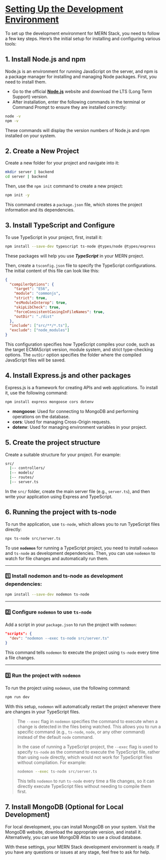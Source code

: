 # [Setting Up the Development Environment](#custom-id)

To set up the development environment for MERN Stack, you need to follow a few key steps. Here’s the initial setup for installing and configuring various tools:

## 1. Install Node.js and npm

Node.js is an environment for running JavaScript on the server, and npm is a package manager for installing and managing Node packages. First, you need to install them.

- Go to the official **[Node.js](https://nodejs.org/en)** website and download the LTS (Long Term Support) version.
- After installation, enter the following commands in the terminal or Command Prompt to ensure they are installed correctly:

```bash
node -v
npm -v
```

These commands will display the version numbers of Node.js and npm installed on your system.

## 2. Create a New Project

Create a new folder for your project and navigate into it:

```bash
mkdir server | backend
cd server | backend
```

Then, use the `npm init` command to create a new project:

```bash
npm init -y
```

This command creates a `package.json` file, which stores the project information and its dependencies.

## 3. Install TypeScript and Configure

To use TypeScript in your project, first, install it:

```bash
npm install --save-dev typescript ts-node @types/node @types/express
```

These packages will help you use **_TypeScript_** in your MERN project.

Then, create a `tsconfig.json` file to specify the TypeScript configurations. The initial content of this file can look like this:

```json
{
  "compilerOptions": {
    "target": "ES6",
    "module": "commonjs",
    "strict": true,
    "esModuleInterop": true,
    "skipLibCheck": true,
    "forceConsistentCasingInFileNames": true,
    "outDir": "./dist"
  },
  "include": ["src/**/*.ts"],
  "exclude": ["node_modules"]
}
```

This configuration specifies how TypeScript compiles your code, such as the target ECMAScript version, module system, and strict type-checking options. The `outDir` option specifies the folder where the compiled JavaScript files will be saved.

## 4. Install Express.js and other packages
Express.js is a framework for creating APIs and web applications. To install it, use the following command:
```bash
npm install express mongoose cors dotenv
```
- **mongoose**: Used for connecting to MongoDB and performing operations on the database.
- **cors**: Used for managing Cross-Origin requests.
- **dotenv**: Used for managing environment variables in your project.
## 5. Create the project structure
Create a suitable structure for your project. For example:

```bash
src/
  |-- controllers/
  |-- models/
  |-- routes/
  |-- server.ts
```
In the `src/` folder, create the main server file (e.g., `server.ts`), and then write your application using Express and TypeScript.

## 6. Running the project with ts-node
To run the application, use `ts-node`, which allows you to run TypeScript files directly:
```bash
npx ts-node src/server.ts
```
To use **`nodemon`** for running a TypeScript project, you need to install `nodemon` and `ts-node` as development dependencies. Then, you can use `nodemon` to watch for file changes and automatically run them.

---
### 1️⃣ Install nodemon and ts-node as development dependencies:
```bash
npm install --save-dev nodemon ts-node
```
---

### 2️⃣ Configure `nodemon` to use `ts-node`
Add a script in your `package.json` to run the project with `nodemon`:
```json
"scripts": {
  "dev": "nodemon --exec ts-node src/server.ts"
}
```
This command tells `nodemon` to execute the project using `ts-node` every time a file changes.

---

### 3️⃣ Run the project with `nodemon`
To run the project using `nodemon`, use the following command:
```bash
npm run dev
```
With this setup, `nodemon` will automatically restart the project whenever there are changes in your TypeScript files.

>The `--exec` flag in `nodemon` specifies the command to execute when a change is detected in the files being watched. This allows you to run a specific command (e.g., `ts-node`, `node`, or any other command) instead of the default `node` command.
>
>In the case of running a TypeScript project, the `--exec` flag is used to specify `ts-node` as the command to execute the TypeScript file, rather than using `node` directly, which would not work for TypeScript files without compilation.
>For example:
>```bash
>nodemon --exec ts-node src/server.ts
>```
>This tells `nodemon` to run `ts-node` every time a file changes, so it can directly execute TypeScript files without needing to compile them first.

## 7. Install MongoDB (Optional for Local Development)
For local development, you can install MongoDB on your system. Visit the MongoDB website, download the appropriate version, and install it. Alternatively, you can use MongoDB Atlas to use a cloud database.

With these settings, your MERN Stack development environment is ready. If you have any questions or issues at any stage, feel free to ask for help.